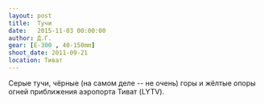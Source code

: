 ```yaml
---
layout: post
title:  Тучи
date:   2015-11-03 00:00:00
author: Д.Г.
gear: [E-300 , 40-150mm]
shoot_date: 2011-09-21
location: Тиват
---
```


Серые тучи, чёрные (на самом деле -- не очень) горы и жёлтые опоры огней приближения аэропорта Тиват (LYTV).
